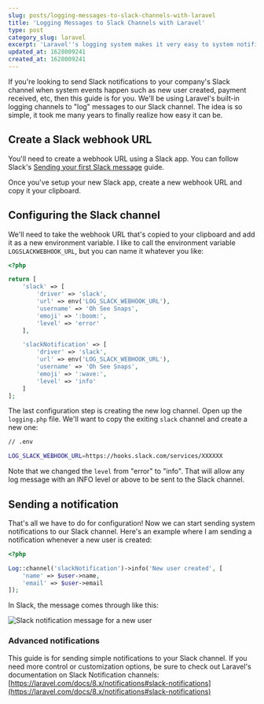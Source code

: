 ```yaml
---
slug: posts/logging-messages-to-slack-channels-with-laravel
title: 'Logging Messages to Slack Channels with Laravel'
type: post
category_slug: laravel
excerpt: 'Laravel''s logging system makes it very easy to system notifications to your company''s Slack channel.'
updated_at: 1628009241
created_at: 1628009241
---
```


If you're looking to send Slack notifications to your company's Slack channel when system events happen such as new user created, payment received, etc, then this guide is for you. We'll be using Laravel's built-in logging channels to "log" messages to our Slack channel. The idea is so simple, it took me many years to finally realize how easy it can be.

## Create a Slack webhook URL

You'll need to create a webhook URL using a Slack app. You can follow Slack's [Sending your first Slack message](https://api.slack.com/tutorials/slack-apps-hello-world) guide.

Once you've setup your new Slack app, create a new webhook URL and copy it your clipboard.

## Configuring the Slack channel

We'll need to take the webhook URL that's copied to your clipboard and add it as a new environment variable. I like to call the environment variable `LOGSLACKWEBHOOK_URL`, but you can name it whatever you like:

```php
<?php

return [
    'slack' => [
        'driver' => 'slack',
        'url' => env('LOG_SLACK_WEBHOOK_URL'),
        'username' => 'Oh See Snaps',
        'emoji' => ':boom:',
        'level' => 'error'
    ],

    'slackNotification' => [
        'driver' => 'slack',
        'url' => env('LOG_SLACK_WEBHOOK_URL'),
        'username' => 'Oh See Snaps',
        'emoji' => ':wave:',
        'level' => 'info'
    ]
];
```


The last configuration step is creating the new log channel. Open up the `logging.php` file. We'll want to copy the exiting `slack` channel and create a new one:

```bash
// .env

LOG_SLACK_WEBHOOK_URL=https://hooks.slack.com/services/XXXXXX
```

Note that we changed the `level` from "error" to "info". That will allow any log message with an INFO level or above to be sent to the Slack channel.

## Sending a notification

That's all we have to do for configuration! Now we can start sending system notifications to our Slack channel. Here's an example where I am sending a notification whenever a new user is created:

```php
<?php

Log::channel('slackNotification')->info('New user created', [
    'name' => $user->name,
    'email' => $user->email
]);
```

In Slack, the message comes through like this:

![Slack notification message for a new user](/assets/slack-log-message-example.png)

### Advanced notifications

This guide is for sending simple notifications to your Slack channel. If you need more control or customization options, be sure to check out Laravel's documentation on Slack Notification channels: [https://laravel.com/docs/8.x/notifications#slack-notifications](https://laravel.com/docs/8.x/notifications#slack-notifications)
